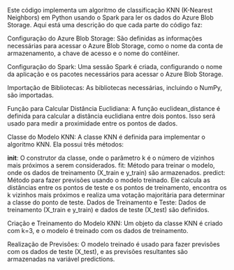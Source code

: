 Este código implementa um algoritmo de classificação KNN (K-Nearest Neighbors) em Python usando o Spark para ler os dados do Azure Blob Storage. Aqui está uma descrição do que cada parte do código faz:

Configuração do Azure Blob Storage: São definidas as informações necessárias para acessar o Azure Blob Storage, como o nome da conta de armazenamento, a chave de acesso e o nome do contêiner.

Configuração do Spark: Uma sessão Spark é criada, configurando o nome da aplicação e os pacotes necessários para acessar o Azure Blob Storage.

Importação de Bibliotecas: As bibliotecas necessárias, incluindo o NumPy, são importadas.

Função para Calcular Distância Euclidiana: A função euclidean_distance é definida para calcular a distância euclidiana entre dois pontos. Isso será usado para medir a proximidade entre os pontos de dados.

Classe do Modelo KNN: A classe KNN é definida para implementar o algoritmo KNN. Ela possui três métodos:

__init__: O construtor da classe, onde o parâmetro k é o número de vizinhos mais próximos a serem considerados.
fit: Método para treinar o modelo, onde os dados de treinamento (X_train e y_train) são armazenados.
predict: Método para fazer previsões usando o modelo treinado. Ele calcula as distâncias entre os pontos de teste e os pontos de treinamento, encontra os k vizinhos mais próximos e realiza uma votação majoritária para determinar a classe do ponto de teste.
Dados de Treinamento e Teste: Dados de treinamento (X_train e y_train) e dados de teste (X_test) são definidos.

Criação e Treinamento do Modelo KNN: Um objeto da classe KNN é criado com k=3, e o modelo é treinado com os dados de treinamento.

Realização de Previsões: O modelo treinado é usado para fazer previsões com os dados de teste (X_test), e as previsões resultantes são armazenadas na variável predictions.
